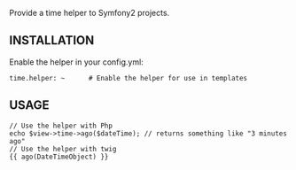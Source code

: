Provide a time helper to Symfony2 projects.

## INSTALLATION

Enable the helper in your config.yml:

    time.helper: ~      # Enable the helper for use in templates

## USAGE

    // Use the helper with Php
    echo $view->time->ago($dateTime); // returns something like "3 minutes ago"
    // Use the helper with twig
    {{ ago(DateTimeObject) }}

